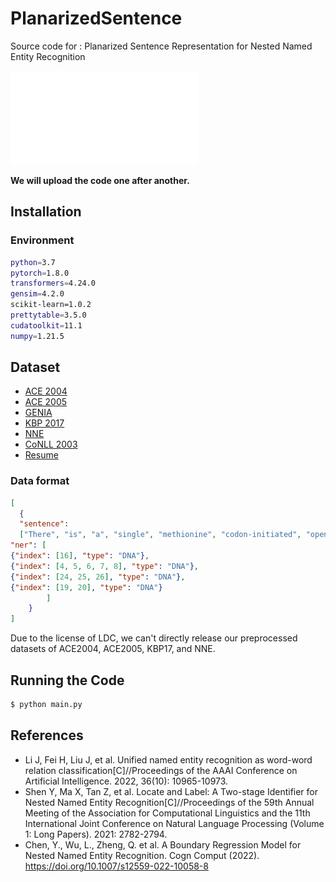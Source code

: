 # PlanarizedSentence
Source code for : Planarized Sentence Representation for Nested Named Entity Recognition

![biLSTM_NER](./model.pdf)

**We will upload the code one after another.**

## Installation
### Environment
```bash
python=3.7
pytorch=1.8.0
transformers=4.24.0
gensim=4.2.0
scikit-learn=1.0.2
prettytable=3.5.0
cudatoolkit=11.1
numpy=1.21.5
```

## Dataset
- [ACE 2004](https://catalog.ldc.upenn.edu/LDC2005T09)
- [ACE 2005](https://catalog.ldc.upenn.edu/LDC2006T06)
- [GENIA](http://www.geniaproject.org/genia-corpus)
- [KBP 2017](https://catalog.ldc.upenn.edu/LDC2017D55)
- [NNE](https://aclanthology.org/P19-1510.pdf)
- [CoNLL 2003](https://www.clips.uantwerpen.be/conll2003/ner/)
- [Resume](https://github.com/AAristotle/PlanarizedSentence/tree/main/data/resume-zh)


### Data format
```json
[
  {
  "sentence": 
  ["There", "is", "a", "single", "methionine", "codon-initiated", "open", "reading", "frame", "of", "1,458", "nt", "in", "frame", "with", "a", "homeobox", "and", "a", "CAX", "repeat", ",", "and", "the", "open", "reading", "frame", "is", "predicted", "to", "encode", "a", "protein", "of", "51,659", "daltons."], 
"ner": [
{"index": [16], "type": "DNA"}, 
{"index": [4, 5, 6, 7, 8], "type": "DNA"}, 
{"index": [24, 25, 26], "type": "DNA"}, 
{"index": [19, 20], "type": "DNA"}
        ]
    }
]

```
Due to the license of LDC, we can't directly release our preprocessed datasets of ACE2004, ACE2005, KBP17, and NNE.

## Running the Code
```bash
$ python main.py
```


## References
* Li J, Fei H, Liu J, et al. Unified named entity recognition as word-word relation classification[C]//Proceedings of the AAAI Conference on Artificial Intelligence. 2022, 36(10): 10965-10973.
* Shen Y, Ma X, Tan Z, et al. Locate and Label: A Two-stage Identifier for Nested Named Entity Recognition[C]//Proceedings of the 59th Annual Meeting of the Association for Computational Linguistics and the 11th International Joint Conference on Natural Language Processing (Volume 1: Long Papers). 2021: 2782-2794.
* Chen, Y., Wu, L., Zheng, Q. et al. A Boundary Regression Model for Nested Named Entity Recognition. Cogn Comput (2022). https://doi.org/10.1007/s12559-022-10058-8
